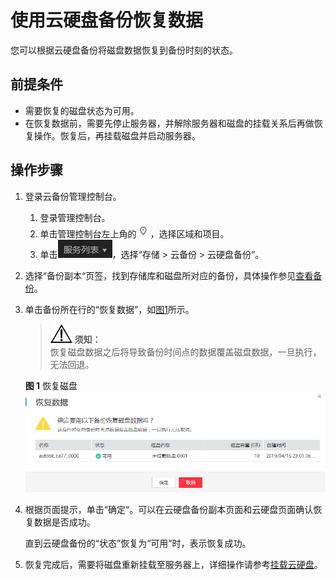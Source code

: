 # 使用云硬盘备份恢复数据<a name="cbr_03_0033"></a>

您可以根据云硬盘备份将磁盘数据恢复到备份时刻的状态。

## 前提条件<a name="section189951032185019"></a>

-   需要恢复的磁盘状态为可用。
-   在恢复数据前，需要先停止服务器，并解除服务器和磁盘的挂载关系后再做恢复操作。恢复后，再挂载磁盘并启动服务器。

## 操作步骤<a name="section17288165385014"></a>

1.  登录云备份管理控制台。
    1.  登录管理控制台。
    2.  单击管理控制台左上角的![](figures/icon-region.png)，选择区域和项目。
    3.  单击![](figures/icon-list.png)，选择“存储 \> 云备份 \> 云硬盘备份”。

2.  选择“备份副本“页签，找到存储库和磁盘所对应的备份，具体操作参见[查看备份](查看备份.md)。
3.  单击备份所在行的“恢复数据”，如[图1](#fig122481021113018)所示。

    >![](public_sys-resources/icon-notice.gif) **须知：**   
    >恢复磁盘数据之后将导致备份时间点的数据覆盖磁盘数据，一旦执行，无法回退。  

    **图 1**  恢复磁盘<a name="fig122481021113018"></a>  
    ![](figures/恢复磁盘.png "恢复磁盘")

4.  根据页面提示，单击“确定“。可以在云硬盘备份副本页面和云硬盘页面确认恢复数据是否成功。

    直到云硬盘备份的“状态”恢复为“可用”时，表示恢复成功。

5.  恢复完成后，需要将磁盘重新挂载至服务器上，详细操作请参考[挂载云硬盘](https://support.huaweicloud.com/usermanual-evs/evs_01_0075.html)。

